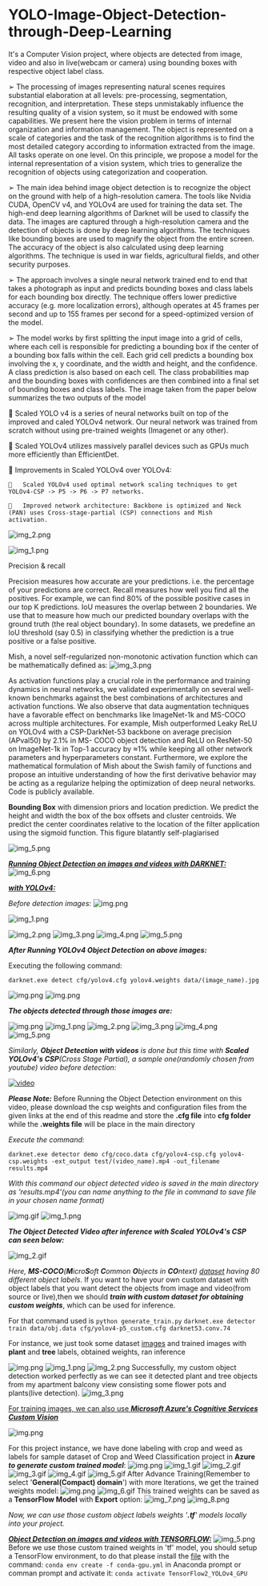 # YOLO-Image-Object-Detection-through-Deep-Learning
It's a Computer Vision project, where objects are detected from image, video and also in live(webcam or camera) using bounding boxes with respective object label class.  

➢	The processing of images representing natural scenes requires substantial elaboration at all levels: pre-processing, segmentation, recognition, and interpretation. These steps unmistakably influence the resulting quality of a vision system, so it must be endowed with some capabilities. We present here the vision problem in terms of internal organization and information management. The object is represented on a scale of categories and the task of the recognition algorithms is to find the most detailed category according to information extracted from the image. All tasks operate on one level. On this principle, we propose a model for the internal representation of a vision system, which tries to generalize the recognition of objects using categorization and cooperation.

➢	The main idea behind image object detection is to recognize the object on the ground with help of a high-resolution camera. The tools like Nvidia CUDA, OpenCV v4, and YOLOv4 are used for training the data set. The high-end deep learning algorithms of Darknet will be used to classify the data. The images are captured through a high-resolution camera and the detection of objects is done by deep learning algorithms. The techniques like bounding boxes are used to magnify the object from the entire screen. The accuracy of the object is also calculated using deep learning algorithms. The technique is used in war fields, agricultural fields, and other security purposes.

➢	The approach involves a single neural network trained end to end that takes a photograph as input and predicts bounding boxes and class labels for each bounding box directly. The technique offers lower predictive accuracy (e.g. more localization errors), although operates at 45 frames per second and up to 155 frames per second for a speed-optimized version of the model.

➢	The model works by first splitting the input image into a grid of cells, where each cell is responsible for predicting a bounding box if the center of a bounding box falls within the cell. Each grid cell predicts a bounding box involving the x, y coordinate, and the width and height, and the confidence. A class prediction is also based on each cell. The class probabilities map and the bounding boxes with confidences are then combined into a final set of bounding boxes and class labels. The image taken from the paper below summarizes the two outputs of the model

	Scaled YOLO v4 is a series of neural networks built on top of the improved and caled YOLOv4 network. Our neural network was trained from scratch without using pre-trained weights (Imagenet or any other).

	Scaled YOLOv4 utilizes massively parallel devices such as GPUs much more efficiently than EfficientDet.

	Improvements in Scaled YOLOv4 over YOLOv4:

    	Scaled YOLOv4 used optimal network scaling techniques to get YOLOv4-CSP -> P5 -> P6 -> P7 networks.

    	Improved network architecture: Backbone is optimized and Neck (PAN) uses Cross-stage-partial (CSP) connections and Mish    activation.

![img_2.png](Darknet_YOLOv4/data/readme_data/src/img_2.png)

![img_1.png](Darknet_YOLOv4/data/readme_data/src/img_1.png)


Precision & recall


Precision measures how accurate are your predictions. i.e. the percentage of your predictions are correct. Recall measures how well you find all the positives. For example, we can find 80% of the possible positive cases in our top K predictions.
IoU measures the overlap between 2 boundaries. We use that to measure how much our predicted boundary overlaps with the ground truth (the real object boundary). In some datasets, we predefine an IoU threshold (say 0.5) in classifying whether the prediction is a true positive or a false positive.


Mish, a novel self-regularized non-monotonic activation function which can be mathematically defined as:
 ![img_3.png](Darknet_YOLOv4/data/readme_data/src/img_3.png)

As activation functions play a crucial role in the performance and training dynamics in neural networks, we validated experimentally on several well-known benchmarks against the best combinations of architectures and activation functions. We also observe that data augmentation techniques have a favorable effect on benchmarks like ImageNet-1k and MS-COCO across multiple architectures. For example, Mish outperformed Leaky ReLU on YOLOv4 with a CSP-DarkNet-53 backbone on average precision (APval50) by 2.1% in MS- COCO object detection and ReLU on ResNet-50 on ImageNet-1k in Top-1 accuracy by ≈1% while keeping all other network parameters and hyperparameters constant. Furthermore, we explore the mathematical formulation of Mish about the Swish family of functions and propose an intuitive understanding of how the first derivative behavior may be acting as a regularize helping the optimization of deep neural networks. Code is publicly available.

**Bounding Box** with dimension priors and location prediction. We predict the height and width the box of the box offsets and cluster centroids. We predict the center coordinates relative to the location of the filter application using the sigmoid function. This figure blatantly self-plagiarised
 
![img_5.png](Darknet_YOLOv4/data/readme_data/src/img_5.png)

<ins>**_Running Object Detection on images and videos with DARKNET:_**</ins>![img_6.png](Darknet_YOLOv4/data/readme_data/src/img_6.png)

<ins>**_with YOLOv4:_**</ins>

_Before detection images:_
![img.png](Darknet_YOLOv4/data/mumbai-india.jpg)

![img_1.png](Darknet_YOLOv4/data/kolkata2.jpg)

![img_2.png](Darknet_YOLOv4/data/kolkata.jpg)
![img_3.png](Darknet_YOLOv4/data/hyderabad_traffic.jpg)
![img_4.png](Darknet_YOLOv4/data/zoo_park.jpg)
![img_5.png](Darknet_YOLOv4/data/person.jpg)

**_After Running YOLOv4 Object Detection on above images:_**

Executing the following command:

`darknet.exe detect cfg/yolov4.cfg yolov4.weights data/(image_name).jpg`

![img.png](Darknet_YOLOv4/data/readme_data/command_prompt.jpg)
![img.png](Darknet_YOLOv4/data/readme_data/command_prompt2.jpg)


**_The objects detected through those images are:_**

![img.png](Darknet_YOLOv4/results/predictions_mumbai-india.jpg)
![img_1.png](Darknet_YOLOv4/results/predictions_kolkata2.jpg)
![img_2.png](Darknet_YOLOv4/results/predictions_kolkata.jpg)
![img_3.png](Darknet_YOLOv4/results/predictions_hyderabad_traffic.jpg)
![img_4.png](Darknet_YOLOv4/results/predictions.jpg)
![img_5.png](Darknet_YOLOv4/results/predictions_person.jpg)

_Similarly, **Object Detection with videos** is done but this time with **Scaled YOLOv4's CSP**(Cross Stage Partial), a sample one(randomly chosen from youtube) video before detection:_

[![video](Darknet_YOLOv4/test/video.gif)](https://user-images.githubusercontent.com/63163043/147474939-f9870252-9627-48b9-9c55-96f40189b3b2.mp4)

**_Please Note:_** Before Running the Object Detection environment on this video, please download the csp weights and configuration files from the given links at the end of this readme and store the **.cfg file** into **cfg folder** while the **.weights file** will be place in the main directory

_Execute the command:_

`darknet.exe detector demo cfg/coco.data cfg/yolov4-csp.cfg yolov4-csp.weights -ext_output test/(video_name).mp4 -out_filename results.mp4`

_With this command our object detected video is saved in the main directory as 'results.mp4'(you can name anything to the file in command to save file in your chosen name format)_

![img.gif](Darknet_YOLOv4/results/terminal.gif)
![img_1.png](Darknet_YOLOv4//data/readme_data/terminal.jpg)

**_The Object Detected Video after inference with Scaled YOLOv4's CSP can seen below:_**

![img_2.gif](Darknet_YOLOv4/results/video_detections.gif)

_Here, **MS-COCO**(**M**icro**S**oft **C**ommon **O**bjects in **CO**ntext) [dataset](Darknet_YOLOv4/data/coco.names) having 80 different object labels_. If you want to have your own custom dataset with object labels that you want detect the objects from image and video(from source or live),then we should **_train with custom dataset for obtaining custom weights_**, which can be used for inference.

For that command used is
`python generate_train.py`
`darknet.exe detector train data/obj.data cfg/yolov4-p5_custom.cfg darknet53.conv.74`

For instance, we just took some dataset [images](https://storage.googleapis.com/openimages/web/index.html) and trained images with **plant** and **tree** labels, obtained weights, ran inference 

![img.png](Darknet_YOLOv4/data/readme_data/train.jpg)
![img_1.png](Darknet_YOLOv4/data/readme_data/terminal2.jpg)
![img_2.png](Darknet_YOLOv4/data/readme_data/terminal3.jpg)
Successfully, my custom object detection worked perfectly as we can see it detected plant and tree objects from my apartment balcony view consisting some flower pots and plants(live detection).
![img_3.png](Darknet_YOLOv4/data/readme_data/custom-detection.jpg)

<ins>For training images, we can also use **_Microsoft Azure's Cognitive Services [Custom Vision](https://www.customvision.ai)_**</ins>

![img.png](TensorFlow_YOLOv4/data/readme_src/azure_cv.png)

For this project instance, we have done labeling with crop and weed as labels for sample dataset of Crop and Weed Classification project in **Azure** **_to generate custom trained model_**:
![img.png](TensorFlow_YOLOv4/data/readme_src/azure's_cv.jpg)
![img_1.gif](TensorFlow_YOLOv4/data/readme_src/azure's_cv_image_recognition%20(1).gif)
![img_2.gif](TensorFlow_YOLOv4/data/readme_src/azure's_cv_image_recognition%20(5).gif)
![img_3.gif](TensorFlow_YOLOv4/data/readme_src/azure's_cv_image_recognition%20(3).gif)
![img_4.gif](TensorFlow_YOLOv4/data/readme_src/azure's_cv_image_recognition%20(4).gif)
![img_5.gif](TensorFlow_YOLOv4/data/readme_src/azure's_cv_image_recognition%20(2).gif)
After Advance Training(Remember to select '**General(Compact) domain**') with more Iterations, we get the trained weights model:
![img.png](TensorFlow_YOLOv4/data/readme_src/domains.png)
![img_6.gif](TensorFlow_YOLOv4/data/readme_src/azure's_cv_image_recognition.gif)
This trained weights can be saved as a **TensorFlow Model** with **Export** option:
![img_7.png](TensorFlow_YOLOv4/data/readme_src/azure's_cv3.jpg)
![img_8.png](TensorFlow_YOLOv4/data/readme_src/azure's_cv2.jpg)

_Now, we can use those custom object labels weights '**.tf**' models locally into your project._

<ins>**_Object Detection on images and videos with TENSORFLOW:_**</ins>
![img_5.png](img_5.png)
Before we use those custom trained weights in 'tf' model, you should setup a TensorFlow environment, to do that please install the [file](TensorFlow_YOLOv4/conda-gpu.yml) with the command:
`conda env create -f conda-gpu.yml`
in Anaconda prompt or comman prompt and activate it:
`conda activate TensorFlow2_YOLOv4_GPU`
